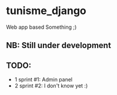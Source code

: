 # tunisme_django
Web app based Something ;)
## NB: Still under development
## TODO:
- 1 sprint #1: Admin panel
- 2 sprint #2: I don't know yet :)
